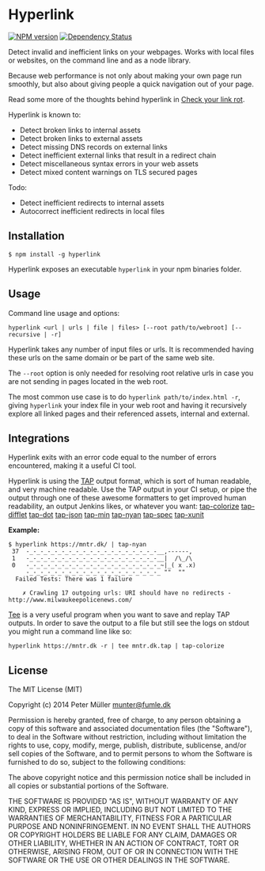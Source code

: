 Hyperlink
=========
[![NPM version](https://badge.fury.io/js/hyperlink.svg)](http://badge.fury.io/js/hyperlink)
[![Dependency Status](https://david-dm.org/Munter/hyperlink.svg)](https://david-dm.org/Munter/hyperlink)

Detect invalid and inefficient links on your webpages. Works with local files or websites, on the command line and as a node library.

Because web performance is not only about making your own page run smoothly, but also about giving people a quick navigation out of your page.

Read some more of the thoughts behind hyperlink in [Check your link rot](https://mntr.dk/2015/check-your-link-rot/).

Hyperlink is known to:
- Detect broken links to internal assets
- Detect broken links to external assets
- Detect missing DNS records on external links
- Detect inefficient external links that result in a redirect chain
- Detect miscellaneous syntax errors in your web assets
- Detect mixed content warnings on TLS secured pages

Todo:
- Detect inefficient redirects to internal assets
- Autocorrect inefficient redirects in local files


Installation
------------

```
$ npm install -g hyperlink
```

Hyperlink exposes an executable `hyperlink` in your npm binaries folder.


Usage
-----

Command line usage and options:

`hyperlink <url | urls | file | files> [--root path/to/webroot] [--recursive | -r]`

Hyperlink takes any number of input files or urls. It is recommended having these urls on the same domain or be part of the same web site.

The `--root` option is only needed for resolving root relative urls in case you are not sending in pages located in the web root.

The most common use case is to do `hyperlink path/to/index.html -r`, giving `hyperlink` your index file in your web root and having it recursively explore all linked pages and their referenced assets, internal and external.


Integrations
------------

Hyperlink exits with an error code equal to the number of errors encountered, making it a useful CI tool.

Hyperlink is using the [TAP](https://testanything.org/) output format, which is sort of human readable, and very machine readable. Use the TAP output in your CI setup, or pipe the output through one of these awesome formatters to get improved human readability, an output Jenkins likes, or whatever you want: [tap-colorize](https://www.npmjs.com/package/tap-colorize) [tap-difflet](https://www.npmjs.com/package/tap-difflet) [tap-dot](https://www.npmjs.com/package/tap-dot) [tap-json](https://www.npmjs.com/package/tap-json) [tap-min](https://www.npmjs.com/package/tap-min) [tap-nyan](https://www.npmjs.com/package/tap-nyan) [tap-spec](https://www.npmjs.com/package/tap-spec) [tap-xunit](https://www.npmjs.com/package/tap-xunit)

**Example:**

```
$ hyperlink https://mntr.dk/ | tap-nyan
 37  -_-_-_-_-_-_-_-_-_-_-_-_-_-_-_-_-_-_-__,------,
 1   -_-_-_-_-_-_-_-_-_-_-_-_-_-_-_-_-_-_-__|  /\_/\
 0   -_-_-_-_-_-_-_-_-_-_-_-_-_-_-_-_-_-_-_~|_( x .x)
     -_-_-_-_-_-_-_-_-_-_-_-_-_-_-_-_-_-_-_ ""  ""
  Failed Tests: There was 1 failure

    ✗ Crawling 17 outgoing urls: URI should have no redirects - http://www.milwaukeepolicenews.com/

```

[Tee](http://en.wikipedia.org/wiki/Tee_%28command%29) is a very useful program when you want to save and replay TAP outputs. In order to save the output to a file but still see the logs on stdout you might run a command line like so:

```
hyperlink https://mntr.dk -r | tee mntr.dk.tap | tap-colorize
```


License
-------

The MIT License (MIT)

Copyright (c) 2014 Peter Müller <munter@fumle.dk>

Permission is hereby granted, free of charge, to any person obtaining a copy
of this software and associated documentation files (the "Software"), to deal
in the Software without restriction, including without limitation the rights
to use, copy, modify, merge, publish, distribute, sublicense, and/or sell
copies of the Software, and to permit persons to whom the Software is
furnished to do so, subject to the following conditions:

The above copyright notice and this permission notice shall be included in
all copies or substantial portions of the Software.

THE SOFTWARE IS PROVIDED "AS IS", WITHOUT WARRANTY OF ANY KIND, EXPRESS OR
IMPLIED, INCLUDING BUT NOT LIMITED TO THE WARRANTIES OF MERCHANTABILITY,
FITNESS FOR A PARTICULAR PURPOSE AND NONINFRINGEMENT. IN NO EVENT SHALL THE
AUTHORS OR COPYRIGHT HOLDERS BE LIABLE FOR ANY CLAIM, DAMAGES OR OTHER
LIABILITY, WHETHER IN AN ACTION OF CONTRACT, TORT OR OTHERWISE, ARISING FROM,
OUT OF OR IN CONNECTION WITH THE SOFTWARE OR THE USE OR OTHER DEALINGS IN
THE SOFTWARE.
